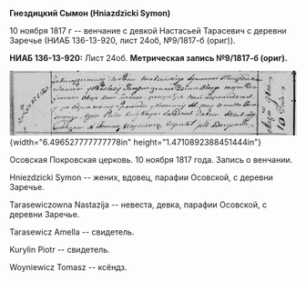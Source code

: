 **Гнездицкий Сымон (Hniazdzicki Symon)**

10 ноября 1817 г -- венчание с девкой Настасьей Тарасевич с деревни
Заречье (НИАБ 136-13-920, лист 24об, №9/1817-б (ориг)).

**НИАБ 136-13-920:** Лист 24об. **Метрическая запись №9/1817-б (ориг).**

![](./media/a9b59200368273c23e24ed0ac0822b55aad81d87.png){width="6.496527777777778in"
height="1.4710892388451444in"}

Осовская Покровская церковь. 10 ноября 1817 года. Запись о венчании.

Hniezdzicki Symon -- жених, вдовец, парафии Осовской, с деревни Заречье.

Tarasewiczowna Nastazija -- невеста, девка, парафии Осовской, с деревни
Заречье.

Tarasewicz Amella -- свидетель.

Kurylin Piotr -- свидетель.

Woyniewicz Tomasz -- ксёндз.
